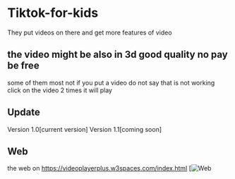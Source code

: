 # Tiktok-for-kids
They put videos on there and get more features of video
## the video might be also in 3d good quality no pay be free
some of them most not if you put a video do not say that is not working click on the video 2 times it will play
## Update
Version 1.0[current version]
Version 1.1[coming soon]
## Web
the web on https://videoplayerplus.w3spaces.com/index.html 
[![Web](https://videoplayerplus.w3spaces.com/index.html[https://img.shields.io/badge/VideoPlayerPlus-Blue)


